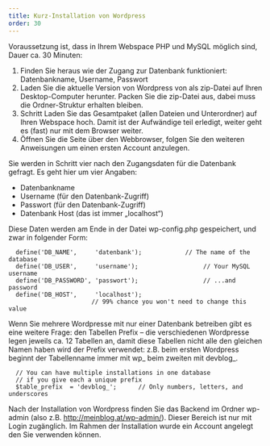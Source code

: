```yaml
---
title: Kurz-Installation von Wordpress
order: 30
---
```


Voraussetzung ist, dass in Ihrem Webspace PHP und MySQL möglich sind, Dauer ca. 30 Minuten: 

1. Finden Sie heraus wie der Zugang zur Datenbank funktioniert: Datenbankname, Username, Passwort
2. Laden Sie die aktuelle Version von Wordpress von als zip-Datei auf Ihren Desktop-Computer herunter. Packen Sie die zip-Datei aus, dabei muss die Ordner-Struktur erhalten bleiben.
3. Schritt Laden Sie das Gesamtpaket (allen Dateien und Unterordner) auf Ihren Webspace hoch. Damit ist der Aufwändige teil erledigt, weiter geht es (fast) nur mit dem Browser weiter.
4. Öffnen Sie die Seite über den Webbrowser, folgen Sie den weiteren Anweisungen um einen ersten Account anzulegen.

Sie werden in Schritt vier nach den Zugangsdaten für die Datenbank gefragt. Es geht hier um vier Angaben:

* Datenbankname
* Username (für den Datenbank-Zugriff)
* Passwort (für den Datenbank-Zugriff)
* Datenbank Host (das ist immer „localhost“)

Diese Daten werden am Ende in der Datei wp-config.php gespeichert, und zwar in folgender Form:

      define('DB_NAME',     'datenbank');            // The name of the database
      define('DB_USER',     'username');                  // Your MySQL username
      define('DB_PASSWORD', 'passwort');                  // ...and password
      define('DB_HOST',     'localhost');    
                           // 99% chance you won't need to change this value

Wenn Sie mehrere Wordpresse mit nur einer Datenbank betreiben gibt es eine weitere Frage: den Tabellen Prefix – die verschiedenen Wordpresse legen jeweils ca. 12 Tabellen an, damit diese Tabellen nicht alle den gleichen Namen haben wird der Prefix verwendet: z.B. beim ersten Wordpress beginnt der Tabellenname immer mit wp_ beim zweiten mit devblog_.

      // You can have multiple installations in one database
      // if you give each a unique prefix
      $table_prefix  = 'devblog_';      // Only numbers, letters, and underscores 

Nach der Installation von Wordpress finden Sie das Backend im Ordner wp-admin (also z.B. http://meinblog.at/wp-admin/). Dieser Bereich ist nur mit Login zugänglich. Im Rahmen der Installation wurde ein Account angelegt den Sie verwenden können. 


